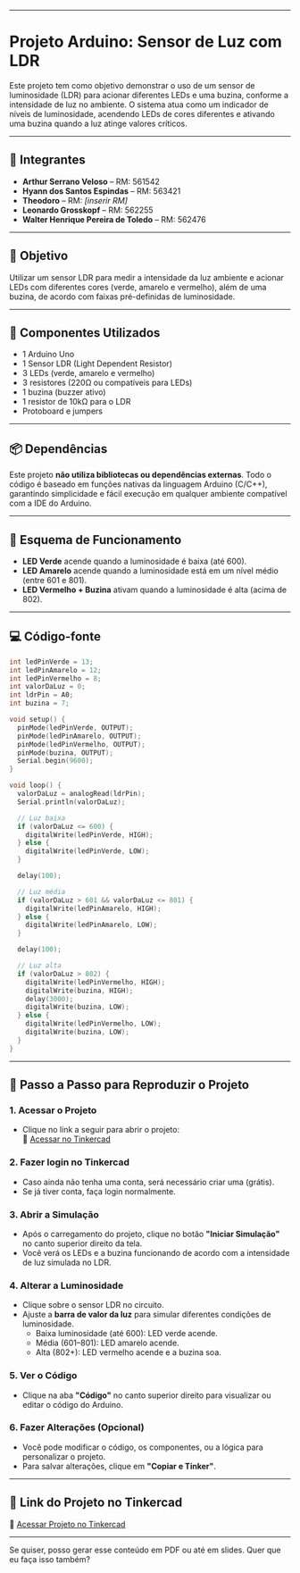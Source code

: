 
---

# Projeto Arduino: Sensor de Luz com LDR

Este projeto tem como objetivo demonstrar o uso de um sensor de luminosidade (LDR) para acionar diferentes LEDs e uma buzina, conforme a intensidade de luz no ambiente. O sistema atua como um indicador de níveis de luminosidade, acendendo LEDs de cores diferentes e ativando uma buzina quando a luz atinge valores críticos.

---

## 👥 Integrantes

- **Arthur Serrano Veloso** – RM: 561542  
- **Hyann dos Santos Espindas** – RM: 563421  
- **Theodoro** – RM: *[inserir RM]*  
- **Leonardo Grosskopf** – RM: 562255  
- **Walter Henrique Pereira de Toledo** – RM: 562476  

---

## 🎯 Objetivo

Utilizar um sensor LDR para medir a intensidade da luz ambiente e acionar LEDs com diferentes cores (verde, amarelo e vermelho), além de uma buzina, de acordo com faixas pré-definidas de luminosidade.

---

## 🧰 Componentes Utilizados

- 1 Arduino Uno  
- 1 Sensor LDR (Light Dependent Resistor)  
- 3 LEDs (verde, amarelo e vermelho)  
- 3 resistores (220Ω ou compatíveis para LEDs)  
- 1 buzina (buzzer ativo)  
- 1 resistor de 10kΩ para o LDR  
- Protoboard e jumpers  

---

## 📦 Dependências

Este projeto **não utiliza bibliotecas ou dependências externas**. Todo o código é baseado em funções nativas da linguagem Arduino (C/C++), garantindo simplicidade e fácil execução em qualquer ambiente compatível com a IDE do Arduino.

---

## 🔌 Esquema de Funcionamento

- **LED Verde** acende quando a luminosidade é baixa (até 600).  
- **LED Amarelo** acende quando a luminosidade está em um nível médio (entre 601 e 801).  
- **LED Vermelho + Buzina** ativam quando a luminosidade é alta (acima de 802).

---

## 💻 Código-fonte

```cpp
int ledPinVerde = 13;
int ledPinAmarelo = 12;
int ledPinVermelho = 8;
int valorDaLuz = 0;
int ldrPin = A0;
int buzina = 7;

void setup() {
  pinMode(ledPinVerde, OUTPUT);
  pinMode(ledPinAmarelo, OUTPUT);
  pinMode(ledPinVermelho, OUTPUT);
  pinMode(buzina, OUTPUT);
  Serial.begin(9600);
}

void loop() {
  valorDaLuz = analogRead(ldrPin);
  Serial.println(valorDaLuz);

  // Luz baixa
  if (valorDaLuz <= 600) {
    digitalWrite(ledPinVerde, HIGH);
  } else {
    digitalWrite(ledPinVerde, LOW);
  }

  delay(100);

  // Luz média
  if (valorDaLuz > 601 && valorDaLuz <= 801) {
    digitalWrite(ledPinAmarelo, HIGH);
  } else {
    digitalWrite(ledPinAmarelo, LOW);
  }

  delay(100);

  // Luz alta
  if (valorDaLuz > 802) {
    digitalWrite(ledPinVermelho, HIGH);
    digitalWrite(buzina, HIGH);
    delay(3000);
    digitalWrite(buzina, LOW);
  } else {
    digitalWrite(ledPinVermelho, LOW);
    digitalWrite(buzina, LOW);
  }
}
```

---

## 🧪 Passo a Passo para Reproduzir o Projeto

### 1. Acessar o Projeto
- Clique no link a seguir para abrir o projeto:  
🔗 [Acessar no Tinkercad](https://www.tinkercad.com/things/3n4SU7639u5-checkpoint-do-arduino-sensor-de-luz)

### 2. Fazer login no Tinkercad
- Caso ainda não tenha uma conta, será necessário criar uma (grátis).
- Se já tiver conta, faça login normalmente.

### 3. Abrir a Simulação
- Após o carregamento do projeto, clique no botão **"Iniciar Simulação"** no canto superior direito da tela.
- Você verá os LEDs e a buzina funcionando de acordo com a intensidade de luz simulada no LDR.

### 4. Alterar a Luminosidade
- Clique sobre o sensor LDR no circuito.
- Ajuste a **barra de valor da luz** para simular diferentes condições de luminosidade.
  - Baixa luminosidade (até 600): LED verde acende.
  - Média (601–801): LED amarelo acende.
  - Alta (802+): LED vermelho acende e a buzina soa.

### 5. Ver o Código
- Clique na aba **"Código"** no canto superior direito para visualizar ou editar o código do Arduino.

### 6. Fazer Alterações (Opcional)
- Você pode modificar o código, os componentes, ou a lógica para personalizar o projeto.
- Para salvar alterações, clique em **"Copiar e Tinker"**.

---

## 📎 Link do Projeto no Tinkercad

🔗 [Acessar Projeto no Tinkercad](https://www.tinkercad.com/things/3n4SU7639u5-checkpoint-do-arduino-sensor-de-luz)

---

Se quiser, posso gerar esse conteúdo em PDF ou até em slides. Quer que eu faça isso também?
